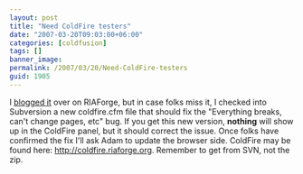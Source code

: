 ```yaml
---
layout: post
title: "Need ColdFire testers"
date: "2007-03-20T09:03:00+06:00"
categories: [coldfusion]
tags: []
banner_image: 
permalink: /2007/03/20/Need-ColdFire-testers
guid: 1905
---
```


I <a href="http://coldfire.riaforge.org/blog/index.cfm/2007/3/20/Need-folks-to-test">blogged it</a> over on RIAForge, but in case folks miss it, I checked into Subversion a new coldfire.cfm file that should fix the "Everything breaks, can't change pages, etc" bug. If you get this new version, <b>nothing</b> will show up in the ColdFire panel, but it should correct the issue. Once folks have confirmed the fix I'll ask Adam to update the browser side. ColdFire may be found here: <a href="http://coldfire.riaforge.org">http://coldfire.riaforge.org</a>.  Remember to get from SVN, not the zip.